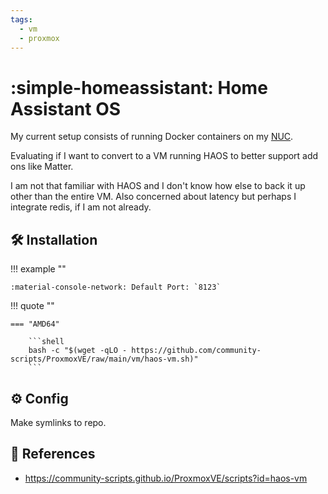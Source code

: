 ```yaml
---
tags:
  - vm
  - proxmox
---
```

# :simple-homeassistant: Home Assistant OS

My current setup consists of running Docker containers on my [NUC][1]. 

Evaluating if I want to convert to a VM running HAOS to better support add ons like Matter.

I am not that familiar with HAOS and I don't know how else to back it up other than the entire VM. Also concerned about latency but perhaps I integrate redis, if I am not already.

## :hammer_and_wrench: Installation

!!! example ""

    :material-console-network: Default Port: `8123`

!!! quote ""

    === "AMD64"

        ```shell
        bash -c "$(wget -qLO - https://github.com/community-scripts/ProxmoxVE/raw/main/vm/haos-vm.sh)"
        ```

## :gear: Config

Make symlinks to repo.

## :link: References

- <https://community-scripts.github.io/ProxmoxVE/scripts?id=haos-vm>

[1]: <../hardware/nuc.md>
